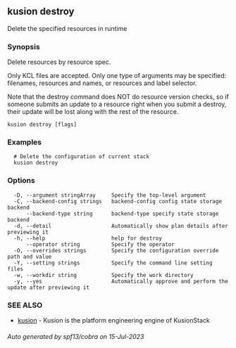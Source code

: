 ## kusion destroy

Delete the specified resources in runtime

### Synopsis

Delete resources by resource spec.

Only KCL files are accepted. Only one type of arguments may be specified: filenames, resources and names, or resources and label selector.

Note that the destroy command does NOT do resource version checks, so if someone submits an update to a resource right when you submit a destroy, their update will be lost along with the rest of the resource.

```
kusion destroy [flags]
```

### Examples

```
  # Delete the configuration of current stack
  kusion destroy
```

### Options

```
  -D, --argument stringArray     Specify the top-level argument
  -C, --backend-config strings   backend-config config state storage backend
      --backend-type string      backend-type specify state storage backend
  -d, --detail                   Automatically show plan details after previewing it
  -h, --help                     help for destroy
      --operator string          Specify the operator
  -O, --overrides strings        Specify the configuration override path and value
  -Y, --setting strings          Specify the command line setting files
  -w, --workdir string           Specify the work directory
  -y, --yes                      Automatically approve and perform the update after previewing it
```

### SEE ALSO

* [kusion](kusion.md)	 - Kusion is the platform engineering engine of KusionStack

###### Auto generated by spf13/cobra on 15-Jul-2023
